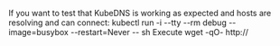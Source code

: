 If you want to test that KubeDNS is working as expected and hosts are resolving and can connect:
kubectl run -i --tty --rm debug --image=busybox --restart=Never -- sh
Execute
wget -qO- http://<CLUSTER-IP>

